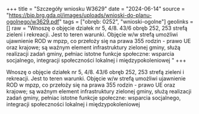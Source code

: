 +++
title = "Szczegóły wniosku W3629"
date = "2024-06-14"
source = "https://bip.brg.gda.pl/images/uploads/wnioski-do-planu-ogolnego/w3629.pdf"
tags = ["obręb: 0252", "wnioski-ogolne"]
geolinks = []
raw = "Wnoszę o objęcie działek nr 5, 4/8. 43/6 obręb 252, 253 strefą zieleni i rekreacji. Jest to teren warunki. Objęcie w/w strefą umożliwi ujawnienie ROD w mpzp, co przełoży się na prawa 355 rodzin - prawo UE oraz krajowe; są waźnym element infrastruktury zielonej gminy, służą realizacji zadań gminy, pełniac istotne funkcje społeczne: wsparcia socjalnego, integracji społeczności lokalnej i międzypokoleniowej "
+++

Wnoszę o objęcie działek nr 5, 4/8. 43/6 obręb 252, 253 strefą zieleni i rekreacji. Jest to teren
warunki. Objęcie w/w strefą umożliwi ujawnienie ROD w mpzp, co przełoży się na prawa 355 rodzin -
prawo UE oraz krajowe; są waźnym element infrastruktury zielonej gminy, służą realizacji zadań gminy, pełniac
istotne funkcje społeczne: wsparcia socjalnego, integracji społeczności lokalnej i międzypokoleniowej



